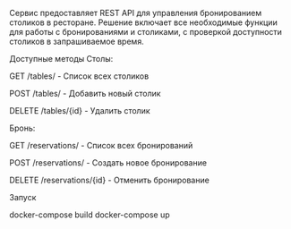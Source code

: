 Сервис предоставляет REST API для управления бронированием столиков в ресторане. Решение включает все необходимые функции для работы с бронированиями и столиками, с проверкой доступности столиков в запрашиваемое время.

Доступные методы
Столы:

GET /tables/ - Список всех столиков

POST /tables/ - Добавить новый столик

DELETE /tables/{id} - Удалить столик

Бронь:

GET /reservations/ - Список всех бронирований

POST /reservations/ - Создать новое бронирование

DELETE /reservations/{id} - Отменить бронирование

Запуск

docker-compose build
docker-compose up